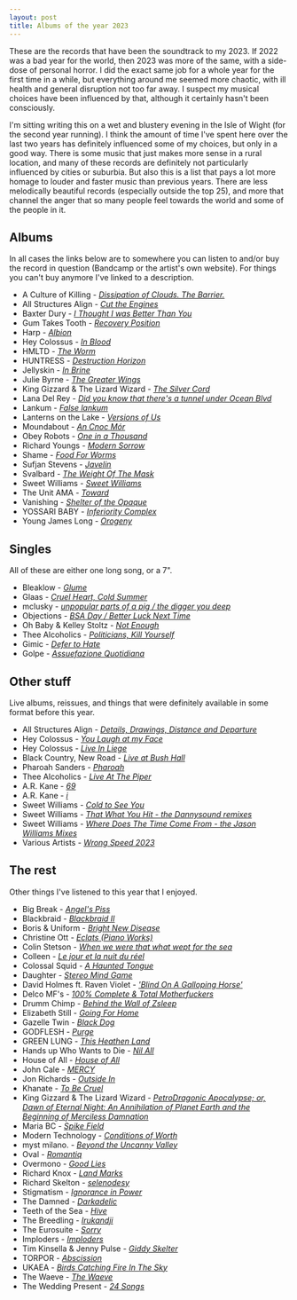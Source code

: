 ```yaml
---
layout: post
title: Albums of the year 2023
---
```


These are the records that have been the soundtrack to my 2023. If 2022 was a bad year for the world, then 2023 was more of the same, with a side-dose of personal horror. I did the exact same job for a whole year for the first time in a while, but everything around me seemed more chaotic, with ill health and general disruption not too far away. I suspect my musical choices have been influenced by that, although it certainly hasn't been consciously.

I'm sitting writing this on a wet and blustery evening in the Isle of Wight (for the second year running). I think the amount of time I've spent here over the last two years has definitely influenced some of my choices, but only in a good way. There is some music that just makes more sense in a rural location, and many of these records are definitely not particularly influenced by cities or suburbia. But also this is a list that pays a lot more homage to louder and faster music than previous years. There are less melodically beautiful records (especially outside the top 25), and more that channel the anger that so many people feel towards the world and some of the people in it.

## Albums

In all cases the links below are to somewhere you can listen to and/or buy the record in question (Bandcamp or the artist's own website). For things you can't buy anymore I've linked to a description.

* A Culture of Killing - [_Dissipation of Clouds. The Barrier._](https://acultureofkilling.bandcamp.com/album/dissipation-of-clouds-the-barrier)
* All Structures Align - [_Cut the Engines_](https://allstructuresalign.bandcamp.com/album/cut-the-engines)
* Baxter Dury - [_I Thought I was Better Than You_](https://baxterdury.bandcamp.com/album/i-thought-i-was-better-than-you)
* Gum Takes Tooth - [_Recovery Position_](https://gumtakestooth.bandcamp.com/album/recovery-position)
* Harp - [_Albion_](https://harpband.bandcamp.com/album/albion)
* Hey Colossus - [_In Blood_](https://heycolossus.bandcamp.com/album/in-blood)
* HMLTD - [_The Worm_](https://hmltd.bandcamp.com/album/the-worm)
* HUNTRESS - [_Destruction Horizon_](https://brawlrecords.bandcamp.com/album/destruction-horizon-2)
* Jellyskin - [_In Brine_](https://jellyskin.bandcamp.com/album/in-brine)
* Julie Byrne - [_The Greater Wings_](https://juliembyrne.bandcamp.com/album/the-greater-wings)
* King Gizzard & The Lizard Wizard - [_The Silver Cord_](https://kinggizzard.bandcamp.com/album/the-silver-cord)
* Lana Del Rey - [_Did you know that there's a tunnel under Ocean Blvd_](https://www.theguardian.com/music/2023/dec/15/the-50-best-albums-of-2023-no-6-lana-del-rey-did-you-know-that-theres-a-tunnel-under-ocean-blvd)
* Lankum - [_False lankum_](https://lankum.bandcamp.com/album/false-lankum)
* Lanterns on the Lake - [_Versions of Us_](https://lanternsonthelake.bandcamp.com/album/versions-of-us)
* Moundabout - [_An Cnoc Mór_](https://moundabout.bandcamp.com/album/an-cnoc-m-r)
* Obey Robots - [_One in a Thousand_](https://penfriendrocks.bandcamp.com/album/one-in-a-thousand-2)
* Richard Youngs - [_Modern Sorrow_](https://blacktruffle.bandcamp.com/album/modern-sorrow)
* Shame - [_Food For Worms_](https://shamebanduk.bandcamp.com/album/food-for-worms)
* Sufjan Stevens - [_Javelin_](https://sufjanstevens.bandcamp.com/album/javelin)
* Svalbard - [_The Weight Of The Mask_](https://svalbard.bandcamp.com/album/the-weight-of-the-mask)
* Sweet Williams - [_Sweet Williams_](https://sweetwilliams.bandcamp.com/album/sweet-williams-2)
* The Unit AMA - [_Toward_](https://theunitama.bandcamp.com/album/toward)
* Vanishing - [_Shelter of the Opaque_](https://thequietus.com/articles/33357-vanishing-interview)
* YOSSARI BABY - [_Inferiority Complex_](https://yossaribaby.bandcamp.com/album/inferiority-complex)
* Young James Long - [_Orogeny_](https://youngjameslongband.bandcamp.com/album/orogeny-2)

## Singles

All of these are either one long song, or a 7".

* Bleaklow - [_Glume_](https://bleaklownoise.bandcamp.com/album/glume)
* Glaas - [_Cruel Heart, Cold Summer_](https://staticshockrecords.bandcamp.com/album/cruel-heart-cold-summer)
* mclusky - [_unpopular parts of a pig / the digger you deep_](https://mcluskymclusky.bandcamp.com/album/unpopular-parts-of-a-pig-the-digger-you-deep)
* Objections - [_BSA Day / Better Luck Next Time_](https://objections.bandcamp.com/album/bsa-day-better-luck-next-time)
* Oh Baby & Kelley Stoltz - [_Not Enough_](https://state51.greedbag.com/buy/singularity-11-not-enough/)
* Thee Alcoholics - [_Politicians, Kill Yourself_](https://thee-alcoholics.bandcamp.com/album/politicians-kill-yourself)
* Gimic - [_Defer to Hate_](https://gimic.bandcamp.com/album/defer-to-hate)
* Golpe - [_Assuefazione Quotidiana_](https://staticshockrecords.bandcamp.com/album/assuefazione-quotidiana)

## Other stuff

Live albums, reissues, and things that were definitely available in some format before this year.

* All Structures Align - [_Details, Drawings, Distance and Departure_](https://allstructuresalign.bandcamp.com/album/details-drawings-distance-and-departure)
* Hey Colossus - [_You Laugh at my Face_](https://heycolossus.bandcamp.com/album/you-laugh-at-my-face)
* Hey Colossus - [_Live In Liege_](https://heycolossus.bandcamp.com/album/live-in-liege-2)
* Black Country, New Road - [_Live at Bush Hall_](https://blackcountrynewroad.bandcamp.com/album/live-at-bush-hall)
* Pharoah Sanders - [_Pharoah_](https://pharoahsanders.bandcamp.com/album/pharoah)
* Thee Alcoholics - [_Live At The Piper_](https://thee-alcoholics.bandcamp.com/album/live-at-the-piper)
* A.R. Kane - [_69_](https://arkaneband.bandcamp.com/album/69)
* A.R. Kane - [_i_](https://arkaneband.bandcamp.com/album/i)
* Sweet Williams - [_Cold to See You_](https://www.last.fm/music/Sweet+Williams/Cold+to+See+You)
* Sweet Williams - [_That What You Hit - the Dannysound remixes_](https://sweetwilliams.bandcamp.com/album/that-what-you-hit-the-dannysound-remixes)
* Sweet Williams - [_Where Does The Time Come From - the Jason Williams Mixes_](https://sweetwilliams.bandcamp.com/album/where-does-the-time-come-from-the-jason-williams-mixes)
* Various Artists - [_Wrong Speed 2023_](https://wrongspeedrecords.bandcamp.com/album/wrong-speed-2023)

## The rest

Other things I've listened to this year that I enjoyed.


* Big Break - [_Angel's Piss_](https://big-break.bandcamp.com/album/angels-piss)
* Blackbraid - [_Blackbraid II_](https://blackbraid.bandcamp.com/album/blackbraid-ii)
* Boris & Uniform - [_Bright New Disease_](https://boris.bandcamp.com/album/bright-new-disease)
* Christine Ott - [_Eclats (Piano Works)_](https://christineott.bandcamp.com/album/eclats-piano-works)
* Colin Stetson - [_When we were that what wept for the sea_](https://colinstetson.bandcamp.com/album/when-we-were-that-what-wept-for-the-sea)
* Colleen - [_Le jour et la nuit du r​é​el_](https://colleencolleen.bandcamp.com/album/le-jour-et-la-nuit-du-r-el)
* Colossal Squid - [_A Haunted Tongue_](https://adambettscolossalsquid.bandcamp.com/album/a-haunted-tongue)
* Daughter - [_Stereo Mind Game_](https://pitchfork.com/reviews/albums/daughter-stereo-mind-game/)
* David Holmes ft. Raven Violet - [_'Blind On A Galloping Horse'_](https://david-holmes.bandcamp.com/album/david-holmes-ft-raven-violet-blind-on-a-galloping-horse)
* Delco MF's - [_100% Complete & Total Motherfuckers_](https://staticshockrecords.bandcamp.com/album/100-complete-total-motherfuckers)
* Drumm Chimp - [_Behind the Wall of Zsleep_](https://drummchimp.bandcamp.com/album/behind-the-wall-of-zzleep)
* Elizabeth Still - [_Going For Home_](https://estill.bandcamp.com/album/going-for-home)
* Gazelle Twin - [_Black Dog_](https://gazelletwin.bandcamp.com/album/black-dog)
* GODFLESH - [_Purge_](https://godflesh1.bandcamp.com/album/purge)
* GREEN LUNG - [_This Heathen Land_](https://greenlung.bandcamp.com/album/this-heathen-land)
* Hands up Who Wants to Die - [_Nil All_](https://handsupwhowantstodie.bandcamp.com/album/nil-all)
* House of All - [_House of All_](https://houseofall.bandcamp.com/album/house-of-all)
* John Cale - [_MERCY_](https://pitchfork.com/reviews/albums/john-cale-mercy/)
* Jon Richards - [_Outside In_](https://jon-richards.bandcamp.com/album/outside-in)
* Khanate - [_To Be Cruel_](https://khanate.bandcamp.com/album/to-be-cruel)
* King Gizzard & The Lizard Wizard - [_PetroDragonic Apocalypse; or, Dawn of Eternal Night: An Annihilation of Planet Earth and the Beginning of Merciless Damnation_](https://kinggizzard.bandcamp.com/album/petrodragonic-apocalypse-or-dawn-of-eternal-night-an-annihilation-of-planet-earth-and-the-beginning-of-merciless-damnation)
* Maria BC - [_Spike Field_](https://mariabc.bandcamp.com/album/spike-field)
* Modern Technology - [_Conditions of Worth_](https://modern-technology.bandcamp.com/album/conditions-of-worth)
* myst milano. - [_Beyond the Uncanny Valley_](https://mystmilano.bandcamp.com/album/beyond-the-uncanny-valley)
* Oval - [_Romantiq_](https://oval.bandcamp.com/album/romantiq)
* Overmono - [_Good Lies_](https://overmono.bandcamp.com/album/good-lies)
* Richard Knox - [_Land Marks_](https://slowsecret.bandcamp.com/album/land-marks)
* Richard Skelton - [_selenodesy_](https://phantomlimblabel.bandcamp.com/album/selenodesy)
* Stigmatism - [_Ignorance in Power_](https://staticshockrecords.bandcamp.com/album/ignorance-in-power)
* The Damned - [_Darkadelic_](https://www.loudersound.com/reviews/the-damned-darkadelic-album-review)
* Teeth of the Sea - [_Hive_](https://teethofthesea.bandcamp.com/album/hive)
* The Breedling - [_Irukandji_](https://thebreedling.bandcamp.com/album/irukandji)
* The Eurosuite - [_Sorry_](https://humanworth.bandcamp.com/album/sorry)
* Imploders - [_Imploders_](https://staticshockrecords.bandcamp.com/album/imploders)
* Tim Kinsella & Jenny Pulse - [_Giddy Skelter_](https://kinsella-pulse.bandcamp.com/album/giddy-skelter)
* TORPOR - [_Abscission_](https://humanworth.bandcamp.com/album/abscission)
* UKAEA - [_Birds Catching Fire In The Sky_](https://ukaea.bandcamp.com/album/birds-catching-fire-in-the-sky-2)
* The Waeve - [_The Waeve_](https://thewaeve.bandcamp.com/album/the-waeve)
* The Wedding Present - [_24 Songs_](https://hhbtm.bandcamp.com/album/24-songs)
